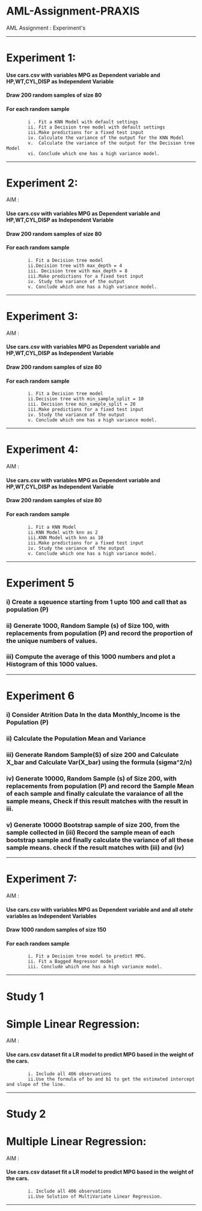 # AML-Assignment-PRAXIS
AML Assignment : Experiment's
*****************************************************************************************************************************************************************
# Experiment 1:
#### Use cars.csv with variables  MPG as Dependent variable and HP,WT,CYL,DISP as Independent Variable 
#### Draw 200 random samples of size 80
#### For each random sample 
            i . Fit a KNN Model with default settings 
            ii. Fit a Decision tree model with default settings 
            iii.Make predictions for a fixed test input 
            iv. Calculate the variance of the output for the KNN Model 
            v.  Calculate the variance of the output for the Decision tree Model 
            vi. Conclude which one has a high variance model.
*****************************************************************************************************************************************************************
# Experiment 2:

AIM : 
#### Use cars.csv with variables  MPG as Dependent variable and HP,WT,CYL,DISP as Independent Variable 
#### Draw 200 random samples of size 80
#### For each random sample 
            i. Fit a Decision tree model
            ii.Decision tree with max_depth = 4
            iii. Decision tree with max_depth = 8
            iii.Make predictions for a fixed test input 
            iv. Study the variance of the output
            v. Conclude which one has a high variance model.
 *****************************************************************************************************************************************************************
 # Experiment 3:

AIM : 
#### Use cars.csv with variables  MPG as Dependent variable and HP,WT,CYL,DISP as Independent Variable 
#### Draw 200 random samples of size 80
#### For each random sample 
            i. Fit a Decision tree model
            ii.Decision tree with min_sample_split = 10
            iii. Decision tree min_sample_split = 20
            iii.Make predictions for a fixed test input 
            iv. Study the variance of the output
            v. Conclude which one has a high variance model. 
*****************************************************************************************************************************************************************
# Experiment 4:

AIM : 
#### Use cars.csv with variables  MPG as Dependent variable and HP,WT,CYL,DISP as Independent Variable 
#### Draw 200 random samples of size 80
#### For each random sample 
            i. Fit a KNN Model
            ii.KNN Model with knn as 2
            iii.KNN Model with knn as 10
            iii.Make predictions for a fixed test input 
            iv. Study the variance of the output
            v. Conclude which one has a high variance model. 
*****************************************************************************************************************************************************************

# Experiment 5
### i) Create a sqeuence starting from 1 upto 100 and call that as population (P)
### ii) Generate 1000, Random Sample (s) of Size 100, with replacements from population (P) and record the proportion of the unique numbers of values.
### iii) Compute the average of this 1000 numbers and plot a Histogram of this 1000 values.


*****************************************************************************************************************************************************************


# Experiment 6
### i) Consider Atrition Data In the data Monthly_Income is the Population (P)
### ii) Calculate the Population Mean and Variance  
### iii) Generate Random Sample(S) of size 200 and Calculate X_bar and Calculate Var(X_bar) using the formula (sigma^2/n)
### iv) Generate 10000, Random Sample (s) of Size 200, with replacements from population (P) and record the Sample Mean of each sample and finally calculate the varaiance of all the sample means, Check if this result matches with the result in iii.
### v) Generate 10000 Bootstrap sample of size 200, from the sample collected in (iii) Record the sample mean of each bootstrap sample and finally calculate the variance of all these sample means. check if the result matches with (iii) and (iv) 

*****************************************************************************************************************************************************************

# Experiment 7:

AIM : 
#### Use cars.csv with variables  MPG as Dependent variable and and all otehr variables as  Independent Variables
#### Draw 1000 random samples of size 150
#### For each random sample 
            i. Fit a Decision tree model to predict MPG.
            ii. Fit a Bagged Regressor model 
            iii. Conclude which one has a high variance model. 
 
 
*****************************************************************************************************************************************************************

# Study 1

# Simple Linear Regression:

AIM : 
#### Use cars.csv dataset fit a LR model to predict MPG based in the weight of the cars. 
            i. Include all 406 observations
            ii.Use the formula of bo and b1 to get the estimated intercept  and slope of the line.
            

*****************************************************************************************************************************************************************

# Study 2


# Multiple Linear Regression:

AIM : 
#### Use cars.csv dataset fit a LR model to predict MPG based in the weight of the cars. 
            i. Include all 406 observations
            ii.Use Solution of MultiVariate Linear Regression.

*****************************************************************************************************************************************************************


